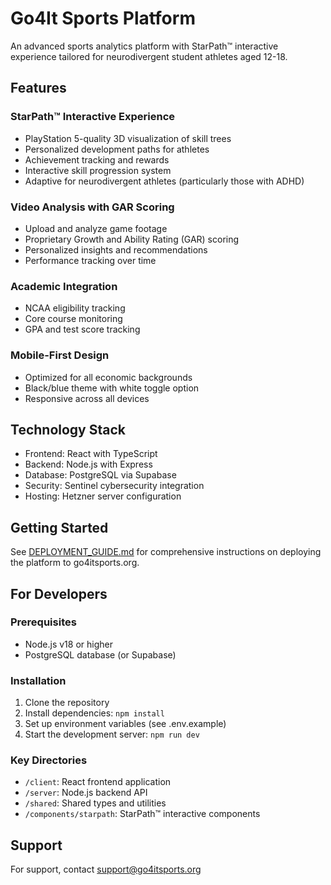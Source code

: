 # Go4It Sports Platform

An advanced sports analytics platform with StarPath™ interactive experience tailored for neurodivergent student athletes aged 12-18.

## Features

### StarPath™ Interactive Experience
- PlayStation 5-quality 3D visualization of skill trees
- Personalized development paths for athletes
- Achievement tracking and rewards
- Interactive skill progression system
- Adaptive for neurodivergent athletes (particularly those with ADHD)

### Video Analysis with GAR Scoring
- Upload and analyze game footage
- Proprietary Growth and Ability Rating (GAR) scoring
- Personalized insights and recommendations
- Performance tracking over time

### Academic Integration
- NCAA eligibility tracking
- Core course monitoring
- GPA and test score tracking

### Mobile-First Design
- Optimized for all economic backgrounds
- Black/blue theme with white toggle option
- Responsive across all devices

## Technology Stack

- Frontend: React with TypeScript
- Backend: Node.js with Express
- Database: PostgreSQL via Supabase
- Security: Sentinel cybersecurity integration
- Hosting: Hetzner server configuration

## Getting Started

See [DEPLOYMENT_GUIDE.md](./DEPLOYMENT_GUIDE.md) for comprehensive instructions on deploying the platform to go4itsports.org.

## For Developers

### Prerequisites
- Node.js v18 or higher
- PostgreSQL database (or Supabase)

### Installation
1. Clone the repository
2. Install dependencies: `npm install`
3. Set up environment variables (see .env.example)
4. Start the development server: `npm run dev`

### Key Directories
- `/client`: React frontend application
- `/server`: Node.js backend API
- `/shared`: Shared types and utilities
- `/components/starpath`: StarPath™ interactive components

## Support

For support, contact support@go4itsports.org